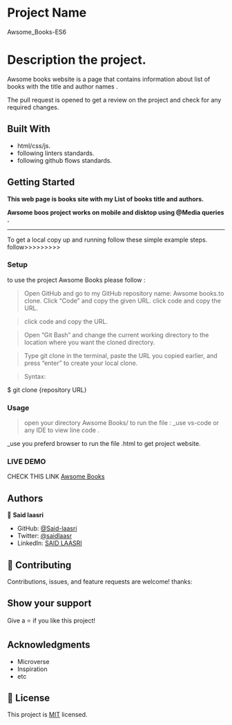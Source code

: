 
# Project Name
Awsome_Books-ES6

# Description the project.

Awsome books website is a page that contains information about list of books with the title and author names .


The pull request is opened to get a review on the project and check for any required changes.

## Built With

- html/css/js.
- following linters standards.
- following github flows standards.


## Getting Started

**This web page is books site with my List of books title and authors.**

**Awsome boos project  works on mobile and disktop using @Media queries .**
****************************************************
To get a local copy up and running follow these simple example steps.
follow>>>>>>>>>


### Setup

to use the project Awsome Books please follow :
 >Open GitHub and go to my GitHub repository name: Awsome books.to clone.
 >Click “Code” and copy the given URL.
 >click code and copy the URL.

 >click code and copy the URL.

 >Open “Git Bash” and change the current working directory to the location where you want the cloned directory.

 >Type git clone in the terminal, paste the URL you copied earlier, and press “enter” to create your local clone.

 >Syntax:

  $ git clone {repository URL}

### Usage

>open your directory Awsome Books/
to run the file :
_use vs-code or any IDE  to view line code .

_use you preferd browser to run the file .html to get project website.

### LIVE DEMO
CHECK THIS LINK [Awsome Books](https://said-laasri.github.io/Awsome_Books-ES6/)

## Authors

👤 **Said laasri**

- GitHub: [@Said-laasri](https://github.com/Said-laasri)
- Twitter: [@saidlaasr](https://twitter.com/saidlaasr)
- LinkedIn: [SAID LAASRI](https://www.linkedin.com/in/said-laasri-8a4367172/)


## 🤝 Contributing

Contributions, issues, and feature requests are welcome!
thanks:


## Show your support

Give a ⭐️ if you like this project!

## Acknowledgments

- Microverse
- Inspiration
- etc

## 📝 License

This project is [MIT](./MIT.md) licensed.